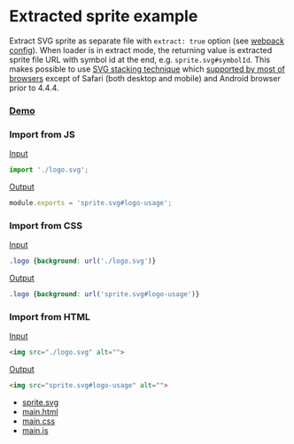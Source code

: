 # Extracted sprite example

Extract SVG sprite as separate file with `extract: true` option (see [webpack config](webpack.config.js)).
When loader is in extract mode, the returning value is extracted sprite file URL with symbol id at the end, e.g. `sprite.svg#symbolId`. 
This makes possible to use [SVG stacking technique](https://css-tricks.com/svg-fragment-identifiers-work/#article-header-id-4) which 
 [supported by most of browsers](http://caniuse.com/#feat=svg-fragment) except of Safari (both desktop and mobile) and Android browser prior to 4.4.4.

### [Demo](build/main.html)

### Import from JS

[Input](main.js)
 
```js
import './logo.svg';
```

[Output](build/main.js#L87)

```js
module.exports = 'sprite.svg#logo-usage';
```

### Import from CSS

[Input](main.css)

```css
.logo {background: url('./logo.svg')}
```

[Output](build/main.css)

```css
.logo {background: url('sprite.svg#logo-usage')}
```

### Import from HTML

[Input](main.html)

```html
<img src="./logo.svg" alt="">
```

[Output](build/main.html)

```html
<img src="sprite.svg#logo-usage" alt="">
```

- [sprite.svg](build/sprite-c9cbc8.svg)
- [main.html](build/main.html)
- [main.css](build/main.css)
- [main.js](build/main.js)
